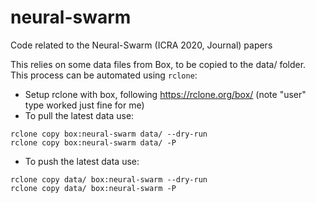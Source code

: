 # neural-swarm
Code related to the Neural-Swarm (ICRA 2020, Journal) papers

This relies on some data files from Box, to be copied to the data/ folder.
This process can be automated using `rclone`:

- Setup rclone with box, following https://rclone.org/box/ (note "user" type worked just fine for me)
- To pull the latest data use: 

```
rclone copy box:neural-swarm data/ --dry-run
rclone copy box:neural-swarm data/ -P
```
- To push the latest data use: 

```
rclone copy data/ box:neural-swarm --dry-run
rclone copy data/ box:neural-swarm -P
```
